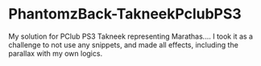 # PhantomzBack-TakneekPclubPS3

My solution for PClub PS3 Takneek representing Marathas.... I took it as a challenge to not use any snippets, and made all effects, including the parallax with my own logics. 
